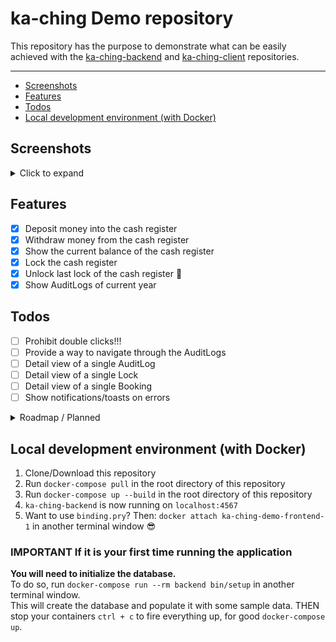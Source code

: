 # ka-ching Demo repository<!-- omit in toc -->

This repository has the purpose to demonstrate what can be easily achieved with the [ka-ching-backend](https://github.com/simonneutert/ka-ching-backend) and [ka-ching-client](https://github.com/simonneutert/ka-ching-client) repositories.

---

- [Screenshots](#screenshots)
- [Features](#features)
- [Todos](#todos)
- [Local development environment (with Docker)](#local-development-environment-with-docker)

## Screenshots

<details>
  <summary>Click to expand</summary>

![Screenshot of the demo application - landing page](./public/screenshots/1.jpeg)

> ☝️ The landing page of the demo application.

---

![Screenshot of the demo application - actions page](./public/screenshots/2.jpeg)

> ☝️ The `/actions` page of the demo application, where your current (non locked) cash register bookings are displayed. This is where you deposit, withdraw and lock your cash register.

---

![Screenshot of the demo application - lockings overview page](./public/screenshots/3.jpeg)

> ☝️ The `/lockings` page of the demo application, where you can see all the locks that are currently active. You can also unlock them from here.

---

![Screenshot of the demo application - audit logs overview page](./public/screenshots/4.jpeg)

> ☝️ The `/audit_logs` page of the demo application, where you can see all the audit logs that have been created. You can also filter them by tenant and by action type.

</details>

## Features

- [x] Deposit money into the cash register
- [x] Withdraw money from the cash register
- [x] Show the current balance of the cash register
- [x] Lock the cash register
- [x] Unlock last lock of the cash register 🎉
- [x] Show AuditLogs of current year

## Todos

- [ ] Prohibit double clicks!!!
- [ ] Provide a way to navigate through the AuditLogs
- [ ] Detail view of a single AuditLog
- [ ] Detail view of a single Lock
- [ ] Detail view of a single Booking
- [ ] Show notifications/toasts on errors

<details>
  <summary>Roadmap / Planned</summary>

### Not yet coded features in demo, but the backend/client provides them (planned)<!-- omit in toc -->

- [ ] pagination through Lockings
- [ ] Show AuditLogs of a year of choice
- [ ] multi-tenant support
  - [ ] change the tenant
  - [ ] create a new tenant
  - [ ] reset a tenant
- [ ] multi-currency support
- [ ] Reset everything every 30min

### Bonus (I may or may not code it for this demo)<!-- omit in toc -->

- [ ] csv export of Lockings
- [ ] csv export of AuditLogs

</details>

## Local development environment (with Docker)

1. Clone/Download this repository
2. Run `docker-compose pull` in the root directory of this repository
3. Run `docker-compose up --build` in the root directory of this repository
4. `ka-ching-backend` is now running on `localhost:4567`
5. Want to use `binding.pry`? Then: `docker attach ka-ching-demo-frontend-1` in another terminal window 😎

### IMPORTANT If it is your first time running the application<!-- omit in toc -->

**You will need to initialize the database.**  
To do so, run `docker-compose run --rm backend bin/setup` in another terminal window.  
This will create the database and populate it with some sample data.
THEN stop your containers `ctrl + c` to fire everything up, for good `docker-compose up`.
